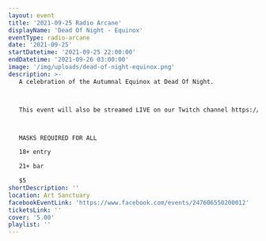 ```yaml
---
layout: event
title: '2021-09-25 Radio Arcane'
displayName: 'Dead Of Night - Equinox'
eventType: radio-arcane
date: '2021-09-25'
startDatetime: '2021-09-25 22:00:00'
endDatetime: '2021-09-26 03:00:00'
image: '/img/uploads/dead-of-night-equinox.png'
description: >-
   A celebration of the Autumnal Equinox at Dead Of Night.



   This event will also be streamed LIVE on our Twitch channel https://www.twitch.tv/radio_arcane_tv



   MASKS REQUIRED FOR ALL

   18+ entry

   21+ bar

   $5
shortDescription: ''
location: Art Sanctuary
facebookEventLink: 'https://www.facebook.com/events/247606550200012'
ticketsLink: ''
cover: '5.00'
playlist: ''
---
```

